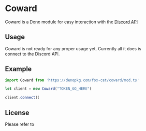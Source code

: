 # Coward

Coward is a Deno module for easy interaction with the [Discord API](https://discordapp.com/developers/docs/intro "Discord API")

## Usage

Coward is not ready for any proper usage yet. Currently all it does is connect to the Discord API.

## Example

```typescript
import Coward from 'https://denopkg.com/fox-cat/coward/mod.ts'

let client = new Coward("TOKEN_GO_HERE")

client.connect()
```

## License

Please refer to

<license>
</license>
